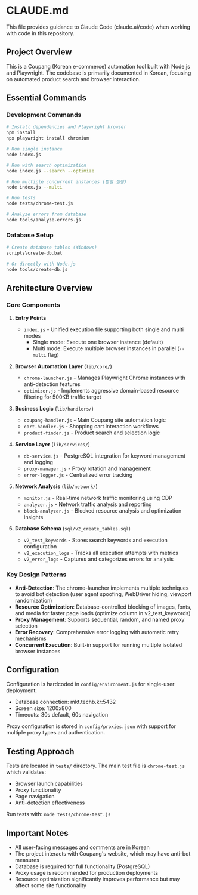 # CLAUDE.md

This file provides guidance to Claude Code (claude.ai/code) when working with code in this repository.

## Project Overview

This is a Coupang (Korean e-commerce) automation tool built with Node.js and Playwright. The codebase is primarily documented in Korean, focusing on automated product search and browser interaction.

## Essential Commands

### Development Commands
```bash
# Install dependencies and Playwright browser
npm install
npx playwright install chromium

# Run single instance
node index.js

# Run with search optimization
node index.js --search --optimize

# Run multiple concurrent instances (병렬 실행)
node index.js --multi

# Run tests
node tests/chrome-test.js

# Analyze errors from database
node tools/analyze-errors.js
```

### Database Setup
```bash
# Create database tables (Windows)
scripts\create-db.bat

# Or directly with Node.js
node tools/create-db.js
```

## Architecture Overview

### Core Components

1. **Entry Points**
   - `index.js` - Unified execution file supporting both single and multi modes
     - Single mode: Execute one browser instance (default)
     - Multi mode: Execute multiple browser instances in parallel (`--multi` flag)

2. **Browser Automation Layer** (`lib/core/`)
   - `chrome-launcher.js` - Manages Playwright Chrome instances with anti-detection features
   - `optimizer.js` - Implements aggressive domain-based resource filtering for 500KB traffic target

3. **Business Logic** (`lib/handlers/`)
   - `coupang-handler.js` - Main Coupang site automation logic
   - `cart-handler.js` - Shopping cart interaction workflows
   - `product-finder.js` - Product search and selection logic

4. **Service Layer** (`lib/services/`)
   - `db-service.js` - PostgreSQL integration for keyword management and logging
   - `proxy-manager.js` - Proxy rotation and management
   - `error-logger.js` - Centralized error tracking

5. **Network Analysis** (`lib/network/`)
   - `monitor.js` - Real-time network traffic monitoring using CDP
   - `analyzer.js` - Network traffic analysis and reporting
   - `block-analyzer.js` - Blocked resource analysis and optimization insights

6. **Database Schema** (`sql/v2_create_tables.sql`)
   - `v2_test_keywords` - Stores search keywords and execution configuration
   - `v2_execution_logs` - Tracks all execution attempts with metrics
   - `v2_error_logs` - Captures and categorizes errors for analysis

### Key Design Patterns

- **Anti-Detection**: The chrome-launcher implements multiple techniques to avoid bot detection (user agent spoofing, WebDriver hiding, viewport randomization)
- **Resource Optimization**: Database-controlled blocking of images, fonts, and media for faster page loads (optimize column in v2_test_keywords)
- **Proxy Management**: Supports sequential, random, and named proxy selection
- **Error Recovery**: Comprehensive error logging with automatic retry mechanisms
- **Concurrent Execution**: Built-in support for running multiple isolated browser instances

## Configuration

Configuration is hardcoded in `config/environment.js` for single-user deployment:
- Database connection: mkt.techb.kr:5432
- Screen size: 1200x800
- Timeouts: 30s default, 60s navigation

Proxy configuration is stored in `config/proxies.json` with support for multiple proxy types and authentication.

## Testing Approach

Tests are located in `tests/` directory. The main test file is `chrome-test.js` which validates:
- Browser launch capabilities
- Proxy functionality
- Page navigation
- Anti-detection effectiveness

Run tests with: `node tests/chrome-test.js`

## Important Notes

- All user-facing messages and comments are in Korean
- The project interacts with Coupang's website, which may have anti-bot measures
- Database is required for full functionality (PostgreSQL)
- Proxy usage is recommended for production deployments
- Resource optimization significantly improves performance but may affect some site functionality